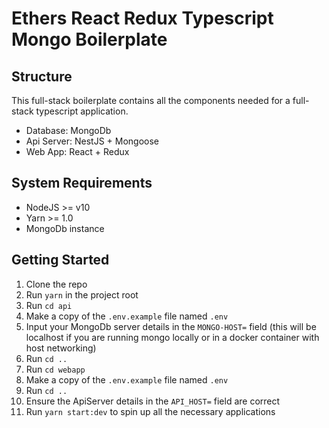 # Ethers React Redux Typescript Mongo Boilerplate

## Structure

This full-stack boilerplate contains all the components needed for a full-stack
typescript application.

* Database: MongoDb
* Api Server: NestJS + Mongoose
* Web App: React + Redux
 
## System Requirements

* NodeJS >= v10
* Yarn >= 1.0
* MongoDb instance

## Getting Started

1.  Clone the repo
2.  Run `yarn` in the project root
3.  Run `cd api`
4.  Make a copy of the `.env.example` file named `.env`
5.  Input your MongoDb server details in the `MONGO-HOST=` field (this will be
    localhost if you are running mongo locally or in a docker container with 
    host networking)
6.  Run `cd ..`
7.  Run `cd webapp`
7.  Make a copy of the `.env.example` file named `.env`
8.  Run `cd ..`
9.  Ensure the ApiServer details in the `API_HOST=` field are correct
10.  Run `yarn start:dev` to spin up all the necessary applications